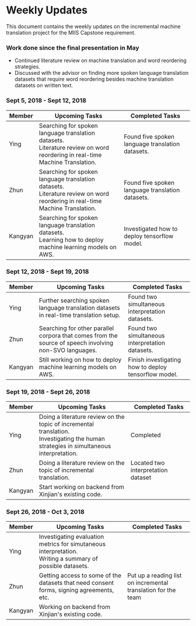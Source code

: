 # Weekly Updates

This document contains the weekly updates on the incremental machine translation project for the MIIS Capstone requirement.

### Work done since the final presentation in May

<ul>
    <li>
        Continued literature review on machine translation and word reordering strategies.
    </li>
    <li>Discussed with the advisor on finding more spoken language translation datasets that require word reordering besides machine translation datasets on written text.</li>
</ul>

### Sept 5, 2018 - Sept 12, 2018

| Member  | Upcoming Tasks                                               | Completed Tasks                                        |
| ------- | ------------------------------------------------------------ | ------------------------------------------------------ |
| Ying    | Searching for spoken language translation datasets.<br />Literature review on word reordering in real-time Machine Translation. | Found five spoken language translation datasets.<br /> |
| Zhun    | Searching for spoken language translation datasets.<br />Literature review on word reordering in real-time Machine Translation. | Found five spoken language translation datasets.       |
| Kangyan | Searching for spoken language translation datasets.<br />Learning how to deploy machine learning models on AWS. | Investigated how to deploy tensorflow model.           |

### Sept 12, 2018 - Sept 19, 2018

| Member  | Upcoming Tasks                                               | Completed Tasks                                      |
| ------- | ------------------------------------------------------------ | ---------------------------------------------------- |
| Ying    | Further searching spoken language translation datasets in real-time translation setup. | Found two simultaneous interpretation datasets.      |
| Zhun    | Searching for other parallel corpora that comes from the source of speech involving non-SVO languages. | Found two simultaneous interpretation datasets.      |
| Kangyan | Still working on how to deploy machine learning models on AWS. | Finish investigating how to deploy tensorflow model. |

### Sept 19, 2018 - Sept 26, 2018

| Member  | Upcoming Tasks                                               | Completed Tasks |
| ------- | ------------------------------------------------------------ | --------------- |
| Ying    | Doing a literature review on the topic of incremental translation.<br />Investigating the human strategies in simultaneous interpretation. | Completed       |
| Zhun    | Doing a literature review on the topic of incremental translation. | Located two interpretation dataset                |
| Kangyan | Start working on backend from Xinjian's existing code.       |                 |

### Sept 26, 2018 - Oct 3, 2018

| Member  | Upcoming Tasks                                               | Completed Tasks |
| ------- | ------------------------------------------------------------ | --------------- |
| Ying    | Investigating evaluation metrics for simutaneous interpretation.<br />Writing a summary of possible datasets. |                 |
| Zhun    |  Getting access to some of the datasets that need consent forms, signing agreements, etc.                                                            |  Put up a reading list on incremental translation for the team               |
| Kangyan |  Working on backend from Xinjian's existing code.                                                            |                 |
